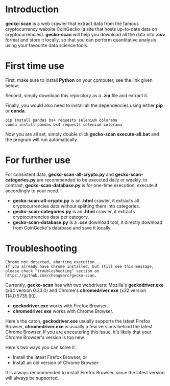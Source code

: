 
# Introduction
**gecko-scan** is a web crawler that extract data from the famous cryptocurrency website CoinGecko (a site that hosts up-to-date data on cryptocurrencies). **gecko-scan** will help you download all the data into **.csv** format and store it locally, so that you can perform quantitative analysis using your favourite data science tools.

# First time use
First, make sure to install **Python** on your computer, see the link given below: 

Second, simply download this repository as a **.zip** file and extract it. 

Finally, you would also need to install all the dependencies using either **pip** or **conda**. 
```
pip install pandas bs4 requests selenium colorama
conda install pandas bs4 requests selenium colorama
```

Now you are all set, simply double click **gecko-scan execute-all.bat** and the program will run automatically.

# For further use
For consistent data, **gecko-scan-all-crypto.py** and **gecko-scan-categories.py** are recommended to be executed daily or weekly. In contrast, **gecko-scan-database.py** is for one-time execution, execute it accordingly to your need.

- **gecko-scan-all-crypto.py** is an **.html** crawler, it extracts all cryptocurrencies data without splitting them into categories.
- **gecko-scan-categories.py** is an **.html** crawler, it extracts cryptocurrencies data per category.
- **gecko-scan-database.py** is a **.csv** download tool, it directly download from CoinGecko's database and save it locally.

# Troubleshooting
```
Chrome not detected, aborting execution...
If you already have Chrome installed, but still see this message, please check "troubleshooting" section on https://github.com/chengmarc/gecko-scan.
```
Currently, **gecko-scan** has with two webdrivers: Mozilla's **geckodriver.exe** (x64 version 0.33.0) and Chrome's **chromedriver.exe** (x32 version 114.0.5735.90).

- **geckodriver.exe** works with Firefox Browser.
- **chromedriver.exe** works with Chrome Browser.

Here's the catch, **geckodriver.exe** usually supports the latest Firefox Browser, **chromedriver.exe** is usually a few versions behind the latest Chrome Browser. If you are encoutering this issue, it's likely that your Chrome Browser's version is too new. 

Here's two ways you can solve it: 
- Install the latest Firefox Browser, or
- Install an old version of Chrome Browser.

It is always recommended to install Firefox Browser, since the latest version will always be supported.
